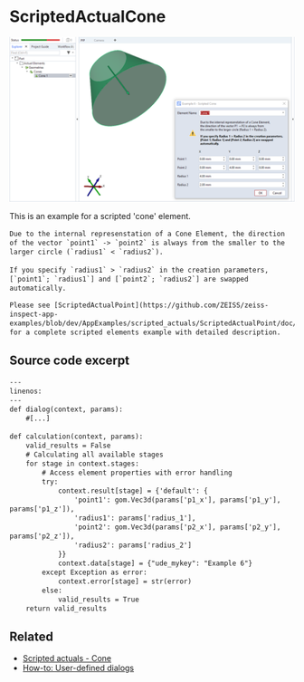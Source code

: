 # ScriptedActualCone

![Scripted cone element example](scripted_actual_cone.png)

This is an example for a scripted 'cone' element. 

```{caution}
Due to the internal represenstation of a Cone Element, the direction of the vector `point1` -> `point2` is always from the smaller to the larger circle (`radius1` < `radius2`).

If you specify `radius1` > `radius2` in the creation parameters, [`point1`; `radius1`] and [`point2`; `radius2`] are swapped automatically.
```

```{note}
Please see [ScriptedActualPoint](https://github.com/ZEISS/zeiss-inspect-app-examples/blob/dev/AppExamples/scripted_actuals/ScriptedActualPoint/doc/Documentation.md) for a complete scripted elements example with detailed description.
```


## Source code excerpt

```{code-block} python
---
linenos:
---
def dialog(context, params):
    #[...]

def calculation(context, params):
    valid_results = False
    # Calculating all available stages
    for stage in context.stages:
        # Access element properties with error handling
        try:
            context.result[stage] = {'default': {
                'point1': gom.Vec3d(params['p1_x'], params['p1_y'], params['p1_z']),
                'radius1': params['radius_1'],
                'point2': gom.Vec3d(params['p2_x'], params['p2_y'], params['p2_z']),
                'radius2': params['radius_2']
            }}
            context.data[stage] = {"ude_mykey": "Example 6"}
        except Exception as error:
            context.error[stage] = str(error)
        else:
            valid_results = True
    return valid_results
```

## Related

* [Scripted actuals - Cone](https://zeissiqs.github.io/zeiss-inspect-addon-api/2025/python_api/scripted_elements_api.md#cone)
* [How-to: User-defined dialogs](https://zeissiqs.github.io/zeiss-inspect-addon-api/2025/howtos/python_api_introduction/user_defined_dialogs.md)